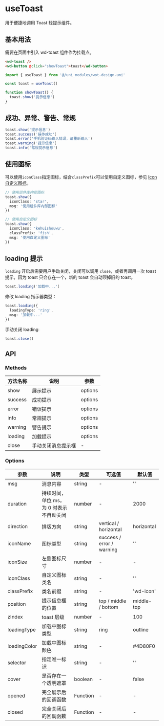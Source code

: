 # useToast

用于便捷地调用 Toast 轻提示组件。

## 基本用法

需要在页面中引入 wd-toast 组件作为挂载点。

```html
<wd-toast />
<wd-button @click="showToast">toast</wd-button>
```

```ts
import { useToast } from '@/uni_modules/wot-design-uni'

const toast = useToast()

function showToast() {
  toast.show('提示信息')
}
```

## 成功、异常、警告、常规

```ts
toast.show('提示信息')
toast.success('操作成功')
toast.error('手机验证码输入错误，请重新输入')
toast.warning('提示信息')
toast.info('常规提示信息')
```

## 使用图标
可以使用`iconClass`指定图标，结合`classPrefix`可以使用自定义图标，参见 [Icon 自定义图标](/component/icon#自定义图标)。
```ts
// 使用组件库内部图标
toast.show({
  iconClass: 'star',
  msg: '使用组件库内部图标'
})
```

```ts
// 使用自定义图标
toast.show({
  iconClass: 'kehuishouwu',
  classPrefix: 'fish',
  msg: '使用自定义图标'
})
```

## loading 提示

`loading` 开启后需要用户手动关闭，关闭可以调用 `close`，或者再调用一次 toast 提示，因为 toast 只会存在一个，新的 toast 会自动顶掉旧的 toast。

```ts
toast.loading('加载中...')
```

修改 loading 指示器类型：

```ts
toast.loading({
  loadingType: 'ring',
  msg: '加载中...'
})
```

手动关闭 loading:
```ts
toast.close()
```

## API

### Methods

| 方法名称 | 说明                   | 参数    | 
| -------- | --------------------- | ------- | 
| show     | 展示提示              | options | 
| success  | 成功提示              | options | 
| error    | 错误提示              | options | 
| info     | 常规提示              | options | 
| warning  | 警告提示              | options | 
| loading  | 加载提示              | options | 
| close    | 手动关闭消息提示框     | -       | 

### Options

| 参数         | 说明                                    | 类型     | 可选值                    | 默认值     |
|--------------|----------------------------------------|----------|---------------------------|------------|
| msg          | 消息内容                                | string   | -                         | ''         |
| duration     | 持续时间，单位 ms，为 0 时表示不自动关闭  | number   | -                         | 2000       |
| direction    | 排版方向                                | string   | vertical / horizontal     | horizontal |
| iconName     | 图标类型                                | string   | success / error / warning | ''         |
| iconSize     | 左侧图标尺寸                            | number   | -                         | -          |
| iconClass    | 自定义图标类名                          | string   | -                         | ''         |
| classPrefix  | 类名前缀                                | string   | -                         | 'wd-icon'  |
| position     | 提示信息框的位置                        | string   | top / middle / bottom     | middle-top |
| zIndex       | toast 层级                              | number   | -                         | 100        |
| loadingType  | 加载中图标类型                          | string   | ring                      | outline    |
| loadingColor | 加载中图标颜色                          | string   | -                         | #4D80F0    |
| selector     | 指定唯一标识                            | string   | -                         | ''         |
| cover        | 是否存在一个透明遮罩                     | boolean  | -                         | false      |
| opened       | 完全展示后的回调函数                     | Function | -                         | -          |
| closed       | 完全关闭后的回调函数                     | Function | -                         | -          |
